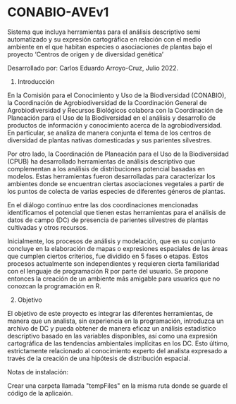 # CONABIO-AVEv1
Sistema que incluya herramientas para el análisis descriptivo semi automatizado y su expresión cartográfica en relación con el medio ambiente en el que habitan especies o asociaciones de plantas bajo el proyecto ‘Centros de origen y de diversidad genética’

Desarrollado por: Carlos Eduardo Arroyo-Cruz, Julio 2022.

1. Introducción

En la Comisión para el Conocimiento y Uso de la Biodiversidad (CONABIO), la Coordinación de Agrobiodiversidad de la Coordinación General de Agrobiodiversidad y Recursos Biológicos colabora con la Coordinación de Planeación para el Uso de la Biodiversidad en el análisis y desarrollo de productos de información y conocimiento acerca de la agrobiodiversidad. En particular, se analiza de manera conjunta el tema de los centros de diversidad de plantas nativas domesticadas y sus parientes silvestres.  

Por otro lado, la Coordinación de Planeación para el Uso de la Biodiversidad (CPUB) ha desarrollado herramientas de análisis descriptivo que complementan a los análisis de distribuciones potencial basadas en modelos. Estas herramientas fueron desarrolladas para caracterizar los ambientes donde se encuentran ciertas asociaciones vegetales a partir de los puntos de colecta de varias especies de diferentes géneros de plantas. 

En el diálogo continuo entre las dos coordinaciones mencionadas identificamos el potencial que tienen estas herramientas para el análisis de datos de campo (DC) de presencia de parientes silvestres de plantas cultivadas y otros recursos. 

Inicialmente, los procesos de análisis y modelación, que en su conjunto concluye en la elaboración de mapas o expresiones espaciales de las áreas que cumplen ciertos criterios, fue dividido en 5 fases o etapas. Estos procesos actualmente son independientes y requieren cierta familiaridad con el lenguaje de programación R por parte del usuario. Se propone entonces la creación de un ambiente más amigable para usuarios que no conozcan la programación en R. 

2. Objetivo  

El objetivo de este proyecto es integrar las diferentes herramientas, de manera que un analista, sin experiencia en la programación, introduzca un archivo de DC y pueda obtener de manera eficaz un análisis estadístico descriptivo basado en las variables disponibles, así como una expresión cartográfica de las tendencias ambientales implícitas en los DC. Esto último, estrictamente relacionado al conocimiento experto del analista expresado a través de la creación de una hipótesis de distribución espacial.

Notas de instalación:

Crear una carpeta llamada "tempFiles" en la misma ruta donde se guarde el código de la aplicaión.

